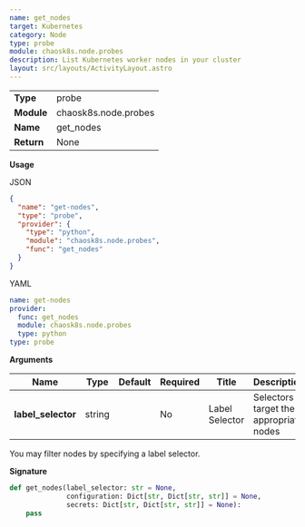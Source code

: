 ```yaml
---
name: get_nodes
target: Kubernetes
category: Node
type: probe
module: chaosk8s.node.probes
description: List Kubernetes worker nodes in your cluster
layout: src/layouts/ActivityLayout.astro
---
```


|            |                      |
| ---------- | -------------------- |
| **Type**   | probe                |
| **Module** | chaosk8s.node.probes |
| **Name**   | get_nodes            |
| **Return** | None                 |

**Usage**

JSON

```json
{
  "name": "get-nodes",
  "type": "probe",
  "provider": {
    "type": "python",
    "module": "chaosk8s.node.probes",
    "func": "get_nodes"
  }
}
```

YAML

```yaml
name: get-nodes
provider:
  func: get_nodes
  module: chaosk8s.node.probes
  type: python
type: probe
```

**Arguments**

| Name               | Type   | Default | Required | Title          | Description                               |
| ------------------ | ------ | ------- | -------- | -------------- | ----------------------------------------- |
| **label_selector** | string |     | No       | Label Selector | Selectors to target the appropriate nodes |

You may filter nodes by specifying a label selector.

**Signature**

```python
def get_nodes(label_selector: str = None,
              configuration: Dict[str, Dict[str, str]] = None,
              secrets: Dict[str, Dict[str, str]] = None):
    pass
```
